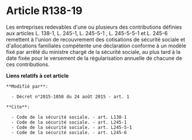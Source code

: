 # Article R138-19

Les entreprises redevables d'une ou plusieurs des contributions définies aux articles L. 138-1, L. 245-1, L. 245-5-1 , L.
245-5-5-1 et L. 245-6 remettent à l'union de recouvrement des cotisations de sécurité sociale et d'allocations familiales
compétente une déclaration conforme à un modèle fixé par arrêté du ministre chargé de la sécurité sociale, au plus tard à la
date fixée pour le versement de la régularisation annuelle de chacune de ces contributions.

**Liens relatifs à cet article**

	**Modifié par**:

	  - Décret n°2015-1058 du 24 août 2015 - art. 1

	**Cite**:

	  - Code de la sécurité sociale. - art. L138-1
	  - Code de la sécurité sociale. - art. L245-1
	  - Code de la sécurité sociale. - art. L245-5-1
	  - Code de la sécurité sociale. - art. L245-6

